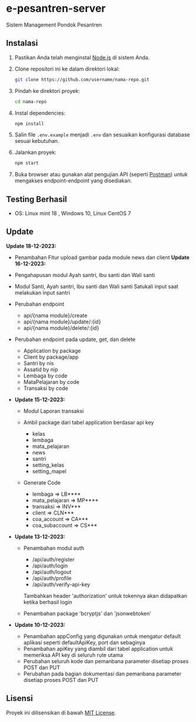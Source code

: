 # e-pesantren-server
Sistem Management Pondok Pesantren

## Instalasi

1. Pastikan Anda telah menginstal [Node.js](https://nodejs.org/) di sistem Anda.
2. Clone repositori ini ke dalam direktori lokal:

    ```bash
    git clone https://github.com/username/nama-repo.git
    ```

3. Pindah ke direktori proyek:

    ```bash
    cd nama-repo
    ```

4. Instal dependencies:

    ```bash
    npm install
    ```

5. Salin file `.env.example` menjadi `.env` dan sesuaikan konfigurasi database sesuai kebutuhan.

6. Jalankan proyek:

    ```bash
    npm start
    ```

7. Buka browser atau gunakan alat pengujian API (seperti [Postman](https://www.postman.com/)) untuk mengakses endpoint-endpoint yang disediakan.

## Testing Berhasil
- OS: Linux mint 18 , Windows 10, Linux CentOS 7

## Update
**Update 18-12-2023:**
  - Penambahan Fitur upload gambar pada module news dan client
 **Update 16-12-2023:**
  - Pengahapusan modul Ayah santri, Ibu santi dan Wali santi
  - Modul Santi, Ayah santri, Ibu santi dan Wali santi Satukali input saat melakukan input santri
  - Perubahan endpoint
    - api/{nama module}/create
    - api/{nama module}/update/:{id}
    - api/{nama module}/delete/:{id}
  - Perubahan endpoint pada update, get, dan delete
    - Application by package
    - Client by package/app
    - Santri by nis
    - Assatid by nip
    - Lembaga by code
    - MataPelajaran by code
    - Transaksi by code
    

- **Update 15-12-2023:**
   - Modul Laporan transaksi
   - Ambil package dari tabel application berdasar api key

      - kelas
      - lembaga
      - mata_pelajaran
      - news
      - santri
      - setting_kelas
      - setting_mapel

   - Generate Code

      - lembaga => LB****
      - mata_pelajaran => MP****
      - transaksi => INV***
      - client => CLN***
      - coa_account => CA***
      - coa_subaccount => CS***


- **Update 13-12-2023:**
  - Penambahan modul auth
    - /api/auth/register
    - /api/auth/login
    - /api/auth/logout
    - /api/auth/profile
    - /api/auth/verify-api-key

    Tambahkan header 'authorization' untuk tokennya akan didapatkan ketika berhasil login

  - Penambahan package 'bcryptjs' dan 'jsonwebtoken'

- **Update 10-12-2023:**
  - Penambahan appConfig yang digunakan untuk mengatur default aplikasi seperti defaultApiKey, port dan sebaginya
  - Penambahan apiKey yang diambil dari tabel application untuk memeriksa API key di seluruh rute utama
  - Perubahan seluruh kode dan pemanbana parameter disetiap proses POST dan PUT
  - Perubahan pada bagian dokumentasi dan pemanbana parameter disetiap proses POST dan PUT


## Lisensi

Proyek ini dilisensikan di bawah [MIT License](LICENSE).
